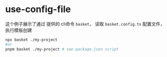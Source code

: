 # use-config-file

这个例子展示了通过 提供的 cli命令 `basket`，
读取 `basket.config.ts` 配置文件，执行模板创建

``` sh
npx basket ./my-project
#or
pnpm basket ./my-project # see package.json script
```
